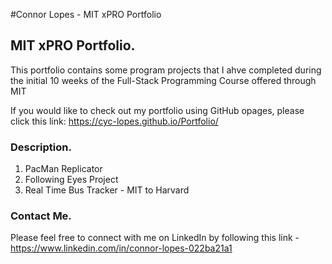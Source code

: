 #Connor Lopes - MIT xPRO Portfolio 

## MIT xPRO Portfolio. 
This portfolio contains some program projects that I ahve completed during the initial 10 weeks of the Full-Stack Programming Course offered through MIT

If you would like to check out my portfolio using GitHub opages, please click this link: https://cyc-lopes.github.io/Portfolio/

### Description. 
1. PacMan Replicator
2. Following Eyes Project
3. Real Time Bus Tracker - MIT to Harvard


### Contact Me. 
Please feel free to connect with me on LinkedIn by following this link - https://www.linkedin.com/in/connor-lopes-022ba21a1

